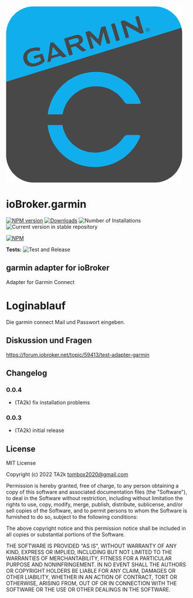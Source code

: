 ![Logo](admin/garmin.png)

# ioBroker.garmin

[![NPM version](https://img.shields.io/npm/v/iobroker.garmin.svg)](https://www.npmjs.com/package/iobroker.garmin)
[![Downloads](https://img.shields.io/npm/dm/iobroker.garmin.svg)](https://www.npmjs.com/package/iobroker.garmin)
![Number of Installations](https://iobroker.live/badges/garmin-installed.svg)
![Current version in stable repository](https://iobroker.live/badges/garmin-stable.svg)

[![NPM](https://nodei.co/npm/iobroker.garmin.png?downloads=true)](https://nodei.co/npm/iobroker.garmin/)

**Tests:** ![Test and Release](https://github.com/TA2k/ioBroker.garmin/workflows/Test%20and%20Release/badge.svg)

## garmin adapter for ioBroker

Adapter for Garmin Connect

# Loginablauf

Die garmin connect Mail und Passwort eingeben.

## Diskussion und Fragen

<https://forum.iobroker.net/topic/59413/test-adapter-garmin>

## Changelog

### 0.0.4

- (TA2k) fix installation problems

### 0.0.3

- (TA2k) initial release

## License

MIT License

Copyright (c) 2022 TA2k <tombox2020@gmail.com>

Permission is hereby granted, free of charge, to any person obtaining a copy
of this software and associated documentation files (the "Software"), to deal
in the Software without restriction, including without limitation the rights
to use, copy, modify, merge, publish, distribute, sublicense, and/or sell
copies of the Software, and to permit persons to whom the Software is
furnished to do so, subject to the following conditions:

The above copyright notice and this permission notice shall be included in all
copies or substantial portions of the Software.

THE SOFTWARE IS PROVIDED "AS IS", WITHOUT WARRANTY OF ANY KIND, EXPRESS OR
IMPLIED, INCLUDING BUT NOT LIMITED TO THE WARRANTIES OF MERCHANTABILITY,
FITNESS FOR A PARTICULAR PURPOSE AND NONINFRINGEMENT. IN NO EVENT SHALL THE
AUTHORS OR COPYRIGHT HOLDERS BE LIABLE FOR ANY CLAIM, DAMAGES OR OTHER
LIABILITY, WHETHER IN AN ACTION OF CONTRACT, TORT OR OTHERWISE, ARISING FROM,
OUT OF OR IN CONNECTION WITH THE SOFTWARE OR THE USE OR OTHER DEALINGS IN THE
SOFTWARE.
